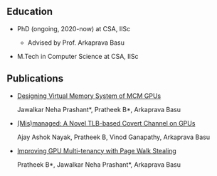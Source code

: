 ## Education

- PhD (ongoing, 2020-now) at CSA, IISc
  - Advised by Prof. Arkaprava Basu

- M.Tech in Computer Science at CSA, IISc


## Publications

- [Designing Virtual Memory System of MCM GPUs](https://www.csa.iisc.ac.in/~arkapravab/papers.html)

  Jawalkar Neha Prashant*, Pratheek B*, Arkaprava Basu
  
- [(Mis)managed: A Novel TLB-based Covert Channel on GPUs](https://www.csa.iisc.ac.in/~arkapravab/papers/asiaCCS21_GPUTLBChannel.pdf)

  Ajay Ashok Nayak, Pratheek B, Vinod Ganapathy, Arkaprava Basu
  
- [Improving GPU Multi-tenancy with Page Walk Stealing ](https://www.csa.iisc.ac.in/~arkapravab/papers/hpca21_DWS.pdf)

  Pratheek B*, Jawalkar Neha Prashant*, Arkaprava Basu


